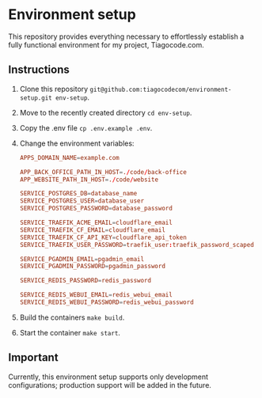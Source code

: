 # Environment setup

This repository provides everything necessary to effortlessly establish a fully functional environment for my project, Tiagocode.com.

## Instructions

1. Clone this repository `git@github.com:tiagocodecom/environment-setup.git env-setup`.

2. Move to the recently created directory `cd env-setup`.

3. Copy the .env file `cp .env.example .env`.

3. Change the environment variables: 
    ```conf
    APPS_DOMAIN_NAME=example.com

    APP_BACK_OFFICE_PATH_IN_HOST=./code/back-office
    APP_WEBSITE_PATH_IN_HOST=./code/website

    SERVICE_POSTGRES_DB=database_name
    SERVICE_POSTGRES_USER=database_user
    SERVICE_POSTGRES_PASSWORD=database_password

    SERVICE_TRAEFIK_ACME_EMAIL=cloudflare_email
    SERVICE_TRAEFIK_CF_EMAIL=cloudflare_email
    SERVICE_TRAEFIK_CF_API_KEY=cloudflare_api_token
    SERVICE_TRAEFIK_USER_PASSWORD=traefik_user:traefik_password_scaped

    SERVICE_PGADMIN_EMAIL=pgadmin_email
    SERVICE_PGADMIN_PASSWORD=pgadmin_password

    SERVICE_REDIS_PASSWORD=redis_password

    SERVICE_REDIS_WEBUI_EMAIL=redis_webui_email
    SERVICE_REDIS_WEBUI_PASSWORD=redis_webui_password
    ```

4. Build the containers `make build`.

5. Start the container `make start`.

## Important

Currently, this environment setup supports only development configurations; production support will be added in the future.